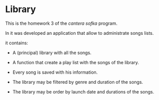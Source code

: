 # Library
This is the homework 3 of the  *cantera sofka*  program.

In it was developed an application that allow to administrate
songs lists.

it contains:

- A (principal) library with all the songs.

- A function that create a play list with the songs of the library.

- Every song is saved with his information.

- The library may be filtered by genre and duration of the songs.

- The library may be order by launch date and durations of the songs.
